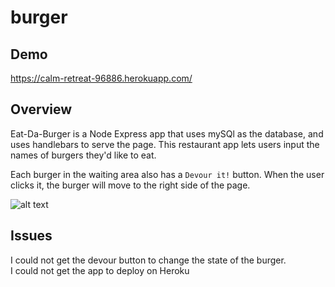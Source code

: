 # burger

## Demo
 https://calm-retreat-96886.herokuapp.com/

## Overview
 
Eat-Da-Burger is a Node Express app that uses mySQl as the database, and uses handlebars to serve the page.  This restaurant app lets users input the names of burgers they'd like to eat.

Each burger in the waiting area also has a `Devour it!` button. When the user clicks it, the burger will move to the right side of the page.

![alt text](public/assets/img/urgerScrnSht.png)

## Issues
I could not get the devour button to change the state of the burger.  
I could not get the app to deploy on Heroku

